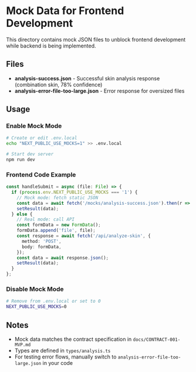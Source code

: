 # Mock Data for Frontend Development

This directory contains mock JSON files to unblock frontend development while backend is being implemented.

## Files

- **analysis-success.json** - Successful skin analysis response (combination skin, 78% confidence)
- **analysis-error-file-too-large.json** - Error response for oversized files

## Usage

### Enable Mock Mode

```bash
# Create or edit .env.local
echo "NEXT_PUBLIC_USE_MOCKS=1" >> .env.local

# Start dev server
npm run dev
```

### Frontend Code Example

```typescript
const handleSubmit = async (file: File) => {
  if (process.env.NEXT_PUBLIC_USE_MOCKS === '1') {
    // Mock mode: fetch static JSON
    const data = await fetch('/mocks/analysis-success.json').then(r => r.json());
    setResult(data);
  } else {
    // Real mode: call API
    const formData = new FormData();
    formData.append('file', file);
    const response = await fetch('/api/analyze-skin', {
      method: 'POST',
      body: formData,
    });
    const data = await response.json();
    setResult(data);
  }
};
```

### Disable Mock Mode

```bash
# Remove from .env.local or set to 0
NEXT_PUBLIC_USE_MOCKS=0
```

## Notes

- Mock data matches the contract specification in `docs/CONTRACT-001-MVP.md`
- Types are defined in `types/analysis.ts`
- For testing error flows, manually switch to `analysis-error-file-too-large.json` in your code
